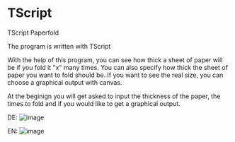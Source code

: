 # TScript
TScript Paperfold

The program is written with TScript 

With the help of this program, you can see how thick a sheet of paper will be if you fold it "x" many times.
You can also specify how thick the sheet of paper you want to fold should be.
If you want to see the real size, you can choose a graphical output with canvas.

At the beginign you will get asked to input the thickness of the paper, the times to fold and if you would like to get a graphical output.

DE:
![image](https://user-images.githubusercontent.com/74843899/138106999-015c6626-d087-4ba4-ba6d-562c95dfc7d6.png)

EN:
![image](https://user-images.githubusercontent.com/74843899/138110086-68f64b2e-ab09-424b-8b69-c34814f4fd5a.png)
